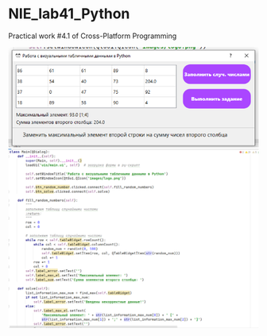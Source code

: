 # NIE_lab41_Python
Practical work #4.1 of Cross-Platform Programming

![Screenshot](Screenshot_1.png)
![Screenshot](Screenshot_2.png)
